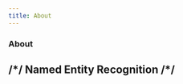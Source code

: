 ```yaml
---
title: About
---
```


<div class="text-center">
  <div i-carbon-dicom-overlay class="text-4xl -mb-6 m-auto" />
  <h3>About</h3>
</div>

<div class="text-center">
  <h2>/*/ Named Entity Recognition /*/</h2>
  <div i-carbon-category-new-each class="text-4xl -mb-6 m-auto" />
  <div py-5></div>
</div>


